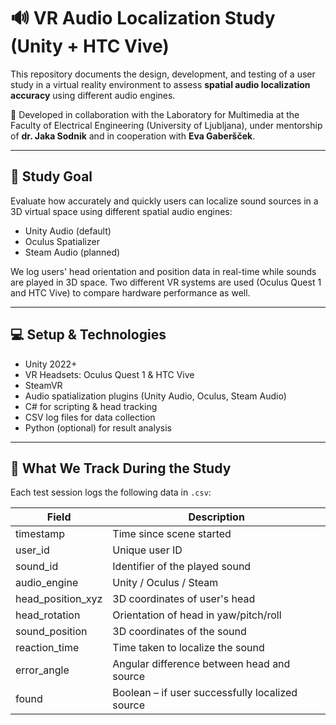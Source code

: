 # 🔊 VR Audio Localization Study (Unity + HTC Vive)

This repository documents the design, development, and testing of a user study in a virtual reality environment to assess **spatial audio localization accuracy** using different audio engines.

📍 Developed in collaboration with the Laboratory for Multimedia at the Faculty of Electrical Engineering (University of Ljubljana), under mentorship of **dr. Jaka Sodnik** and in cooperation with **Eva Gaberšček**.

---

## 🎯 Study Goal

Evaluate how accurately and quickly users can localize sound sources in a 3D virtual space using different spatial audio engines:

- Unity Audio (default)
- Oculus Spatializer
- Steam Audio (planned)

We log users' head orientation and position data in real-time while sounds are played in 3D space. Two different VR systems are used (Oculus Quest 1 and HTC Vive) to compare hardware performance as well.

---

## 💻 Setup & Technologies

- Unity 2022+
- VR Headsets: Oculus Quest 1 & HTC Vive
- SteamVR
- Audio spatialization plugins (Unity Audio, Oculus, Steam Audio)
- C# for scripting & head tracking
- CSV log files for data collection
- Python (optional) for result analysis

---

## 🧪 What We Track During the Study

Each test session logs the following data in `.csv`:

| Field             | Description                                       |
|------------------|---------------------------------------------------|
| timestamp         | Time since scene started                         |
| user_id           | Unique user ID                                   |
| sound_id          | Identifier of the played sound                   |
| audio_engine      | Unity / Oculus / Steam                           |
| head_position_xyz | 3D coordinates of user's head                    |
| head_rotation     | Orientation of head in yaw/pitch/roll            |
| sound_position    | 3D coordinates of the sound                      |
| reaction_time     | Time taken to localize the sound                 |
| error_angle       | Angular difference between head and source       |
| found             | Boolean – if user successfully localized source  |
